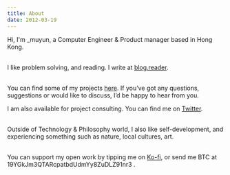 ```yaml
---
title: About
date: 2012-03-19
---
```


Hi, I'm _muyun, a Computer Engineer & Product manager based in Hong Kong.   
<br>     

I like problem solving, and reading.  I write at [blog.reader](https://muyun.github.io/).    
<br> 

You can find some of my projects [here](https://github.com/muyun). If you’ve got any questions, suggestions or would like to discuss, I’d be happy to hear from you. 

I am also available for project consulting.  You can find me on [Twitter](https://twitter.com/_muyun).
<br> <br> 

Outside of Technology & Philosophy world, I also like self-development, and experiencing something such as nature, local cultures, art. 
<br> <br> 

You can support my open work by tipping me on [Ko-fi](https://ko-fi.com/muyun), or send me BTC at 19YGkJm3QTARcpatbdUdmYy8ZuDLZ91nr3 .  